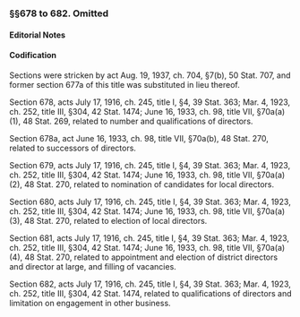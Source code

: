 ### §§678 to 682. Omitted ###

#### **Editorial Notes** ####

#### Codification ####

Sections were stricken by act Aug. 19, 1937, ch. 704, §7(b), 50 Stat. 707, and former section 677a of this title was substituted in lieu thereof.

Section 678, acts July 17, 1916, ch. 245, title I, §4, 39 Stat. 363; Mar. 4, 1923, ch. 252, title III, §304, 42 Stat. 1474; June 16, 1933, ch. 98, title VII, §70a(a)(1), 48 Stat. 269, related to number and qualifications of directors.

Section 678a, act June 16, 1933, ch. 98, title VII, §70a(b), 48 Stat. 270, related to successors of directors.

Section 679, acts July 17, 1916, ch. 245, title I, §4, 39 Stat. 363; Mar. 4, 1923, ch. 252, title III, §304, 42 Stat. 1474; June 16, 1933, ch. 98, title VII, §70a(a)(2), 48 Stat. 270, related to nomination of candidates for local directors.

Section 680, acts July 17, 1916, ch. 245, title I, §4, 39 Stat. 363; Mar. 4, 1923, ch. 252, title III, §304, 42 Stat. 1474; June 16, 1933, ch. 98, title VII, §70a(a)(3), 48 Stat. 270, related to election of local directors.

Section 681, acts July 17, 1916, ch. 245, title I, §4, 39 Stat. 363; Mar. 4, 1923, ch. 252, title III, §304, 42 Stat. 1474; June 16, 1933, ch. 98, title VII, §70a(a)(4), 48 Stat. 270, related to appointment and election of district directors and director at large, and filling of vacancies.

Section 682, acts July 17, 1916, ch. 245, title I, §4, 39 Stat. 363; Mar. 4, 1923, ch. 252, title III, §304, 42 Stat. 1474, related to qualifications of directors and limitation on engagement in other business.